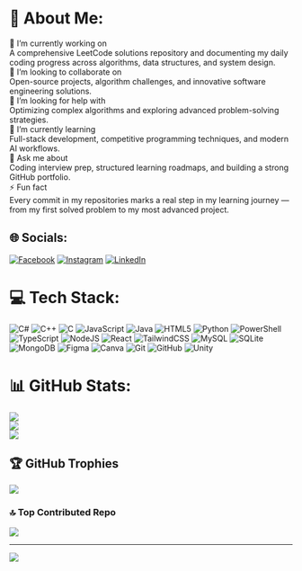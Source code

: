 # 💫 About Me:
🔭 I’m currently working on<br>A comprehensive LeetCode solutions repository and documenting my daily coding progress across algorithms, data structures, and system design.<br>👯 I’m looking to collaborate on<br>Open-source projects, algorithm challenges, and innovative software engineering solutions.<br>🤝 I’m looking for help with<br>Optimizing complex algorithms and exploring advanced problem-solving strategies.<br>🌱 I’m currently learning<br>Full-stack development, competitive programming techniques, and modern AI workflows.<br>💬 Ask me about<br>Coding interview prep, structured learning roadmaps, and building a strong GitHub portfolio.<br>⚡ Fun fact<br>Every commit in my repositories marks a real step in my learning journey — from my first solved problem to my most advanced project.


## 🌐 Socials:
[![Facebook](https://img.shields.io/badge/Facebook-%231877F2.svg?logo=Facebook&logoColor=white)](https://facebook.com/estee.cohen.model) [![Instagram](https://img.shields.io/badge/Instagram-%23E4405F.svg?logo=Instagram&logoColor=white)](https://instagram.com/estee.cohen) [![LinkedIn](https://img.shields.io/badge/LinkedIn-%230077B5.svg?logo=linkedin&logoColor=white)](https://linkedin.com/in/esteehayacohen) 

# 💻 Tech Stack:
![C#](https://img.shields.io/badge/c%23-%23239120.svg?style=for-the-badge&logo=csharp&logoColor=white) ![C++](https://img.shields.io/badge/c++-%2300599C.svg?style=for-the-badge&logo=c%2B%2B&logoColor=white) ![C](https://img.shields.io/badge/c-%2300599C.svg?style=for-the-badge&logo=c&logoColor=white) ![JavaScript](https://img.shields.io/badge/javascript-%23323330.svg?style=for-the-badge&logo=javascript&logoColor=%23F7DF1E) ![Java](https://img.shields.io/badge/java-%23ED8B00.svg?style=for-the-badge&logo=openjdk&logoColor=white) ![HTML5](https://img.shields.io/badge/html5-%23E34F26.svg?style=for-the-badge&logo=html5&logoColor=white) ![Python](https://img.shields.io/badge/python-3670A0?style=for-the-badge&logo=python&logoColor=ffdd54) ![PowerShell](https://img.shields.io/badge/PowerShell-%235391FE.svg?style=for-the-badge&logo=powershell&logoColor=white) ![TypeScript](https://img.shields.io/badge/typescript-%23007ACC.svg?style=for-the-badge&logo=typescript&logoColor=white) ![NodeJS](https://img.shields.io/badge/node.js-6DA55F?style=for-the-badge&logo=node.js&logoColor=white) ![React](https://img.shields.io/badge/react-%2320232a.svg?style=for-the-badge&logo=react&logoColor=%2361DAFB) ![TailwindCSS](https://img.shields.io/badge/tailwindcss-%2338B2AC.svg?style=for-the-badge&logo=tailwind-css&logoColor=white) ![MySQL](https://img.shields.io/badge/mysql-4479A1.svg?style=for-the-badge&logo=mysql&logoColor=white) ![SQLite](https://img.shields.io/badge/sqlite-%2307405e.svg?style=for-the-badge&logo=sqlite&logoColor=white) ![MongoDB](https://img.shields.io/badge/MongoDB-%234ea94b.svg?style=for-the-badge&logo=mongodb&logoColor=white) ![Figma](https://img.shields.io/badge/figma-%23F24E1E.svg?style=for-the-badge&logo=figma&logoColor=white) ![Canva](https://img.shields.io/badge/Canva-%2300C4CC.svg?style=for-the-badge&logo=Canva&logoColor=white) ![Git](https://img.shields.io/badge/git-%23F05033.svg?style=for-the-badge&logo=git&logoColor=white) ![GitHub](https://img.shields.io/badge/github-%23121011.svg?style=for-the-badge&logo=github&logoColor=white) ![Unity](https://img.shields.io/badge/unity-%23000000.svg?style=for-the-badge&logo=unity&logoColor=white)
# 📊 GitHub Stats:
![](https://github-readme-stats.vercel.app/api?username=EsteeCohen&theme=dark&hide_border=false&include_all_commits=true&count_private=true)<br/>
![](https://nirzak-streak-stats.vercel.app/?user=EsteeCohen&theme=dark&hide_border=false)<br/>
![](https://github-readme-stats.vercel.app/api/top-langs/?username=EsteeCohen&theme=dark&hide_border=false&include_all_commits=true&count_private=true&layout=compact)

## 🏆 GitHub Trophies
![](https://github-profile-trophy.vercel.app/?username=EsteeCohen&theme=radical&no-frame=false&no-bg=true&margin-w=4)

### 🔝 Top Contributed Repo
![](https://github-contributor-stats.vercel.app/api?username=EsteeCohen&limit=5&theme=dark&combine_all_yearly_contributions=true)

---
[![](https://visitcount.itsvg.in/api?id=EsteeCohen&icon=0&color=0)](https://visitcount.itsvg.in)

<!-- Proudly created with GPRM ( https://gprm.itsvg.in ) -->
